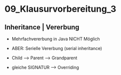 # 09_Klausurvorbereitung_3

## Inheritance | Vererbung

- Mehrfachvererbung in Java NICHT Möglich
- ABER: Serielle Vererbung (serial inheritance)
- Child --> Parent --> Grandparent 

- gleiche SIGNATUR --> Overriding	
